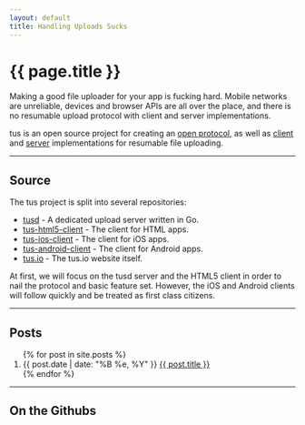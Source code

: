 ```yaml
---
layout: default
title: Handling Uploads Sucks
---
```


<div class="jumbotron">
  <h1>{{ page.title }}</h1>
  <p class="lead">
    Making a good file uploader for your app is fucking hard. Mobile
    networks are unreliable, devices and browser APIs are all over
    the place, and there is no resumable upload protocol with client and server
    implementations.
  </p>

  <p class="lead">
    tus is an open source project for
    creating an
    <a target="_blank" href="https://github.com/tus/tus-resumable-upload-protocol/blob/master/README.md">open protocol</a>, as well as
    <a target="_blank" href="https://github.com/tus/tus-ios-client">client</a>
    and
    <a target="_blank" href="https://github.com/tus/tusd">server</a>
    implementations for
    resumable file uploading.
  </p>
</div>

<hr />

## Source

The tus project is split into several repositories:

* [tusd](https://github.com/tus/tusd) - A dedicated upload server written in Go.
* [tus-html5-client](https://github.com/tus/tus-html5-client) - The client for HTML apps.
* [tus-ios-client](https://github.com/tus/tus-ios-client) - The client for iOS apps.
* [tus-android-client](https://github.com/tus/tus-android-client) - The client for Android apps.
* [tus.io](https://github.com/tus/tus.io) - The tus.io website itself.

At first, we will focus on the tusd server and the HTML5 client in order to nail
the protocol and basic feature set. However, the iOS and Android clients will
follow quickly and be treated as first class citizens.


<hr />

## Posts

<ol id="posts">
  {% for post in site.posts %}
  <li>
    <span class="timeago" title="{{ post.date | date: "%Y-%m-%dT%H:%M:%SZ" }}">{{ post.date | date: "%B %e, %Y" }}</span>
    <a href="{{ post.url }}">{{ post.title }}</a>
  </li>
  {% endfor %}
</ol>

<hr />

## On the Githubs

<ol id="githubs"></ol>

